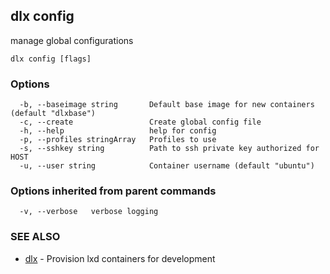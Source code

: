 ## dlx config

manage global configurations

```
dlx config [flags]
```

### Options

```
  -b, --baseimage string       Default base image for new containers (default "dlxbase")
  -c, --create                 Create global config file
  -h, --help                   help for config
  -p, --profiles stringArray   Profiles to use
  -s, --sshkey string          Path to ssh private key authorized for HOST
  -u, --user string            Container username (default "ubuntu")
```

### Options inherited from parent commands

```
  -v, --verbose   verbose logging
```

### SEE ALSO

* [dlx](/docs/cmd/dlx)	 - Provision lxd containers for development


